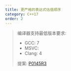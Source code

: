 ```yaml
---
title: 更严格的表达式估值顺序
category: C++17
order: 2
---
```


> 编译器支持最低版本要求:
> * GCC: 7
> * MSVC:
> * Clang: 4
>
> 提案: [P0145R3](http://wg21.link/p0145r3)
